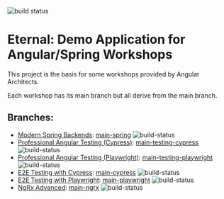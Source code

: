 ![build status](https://github.com/rainerhahnekamp/eternal/actions/workflows/build.yml/badge.svg)

# Eternal: Demo Application for Angular/Spring Workshops

This project is the basis for some workshops provided by Angular Architects.

Each workshop has its main branch but all derive from the main branch.

## Branches:

- [Modern Spring Backends](https://www.angulararchitects.io/en/training/modern-spring-backends-for-angular/): [main-spring](https://github.com/rainerhahnekamp/eternal/tree/main-spring) ![build-status](https://github.com/rainerhahnekamp/eternal/actions/workflows/build.yml/badge.svg?branch=main-spring)
- [Professional Angular Testing (Cypress)](https://www.angulararchitects.io/en/training/professional-angular-testing/): [main-testing-cypress](https://github.com/rainerhahnekamp/eternal/tree/main-testing-cypress) ![build-status](https://github.com/rainerhahnekamp/eternal/actions/workflows/build.yml/badge.svg?branch=main-testing-cypress)
- [Professional Angular Testing (Playwright)](https://www.angulararchitects.io/en/training/professional-angular-testing-playwright-edition/): [main-testing-playwright](https://github.com/rainerhahnekamp/eternal/tree/main-testing-playwright) ![build-status](https://github.com/rainerhahnekamp/eternal/actions/workflows/build.yml/badge.svg?branch=main-testing-playwright)
- [E2E Testing with Cypress](https://www.angulararchitects.io/en/training/cypress-workshop/): [main-cypress](https://github.com/rainerhahnekamp/eternal/tree/main-cypress) ![build-status](https://github.com/rainerhahnekamp/eternal/actions/workflows/build.yml/badge.svg?branch=main-cypress)
- [E2E Testing with Playwright](https://www.angulararchitects.io/en/training/playwright-workshop/): [main-playwright](https://github.com/rainerhahnekamp/eternal/tree/main-playwright) ![build-status](https://github.com/rainerhahnekamp/eternal/actions/workflows/build.yml/badge.svg?branch=main-playwright)
- [NgRx Advanced](https://www.angulararchitects.io/en/training/professional-ngrx-advanced-state-management-best-practices/): [main-ngrx](https://github.com/rainerhahnekamp/eternal/tree/main-ngrx) ![build-status](https://github.com/rainerhahnekamp/eternal/actions/workflows/build.yml/badge.svg?branch=main-ngrx)
